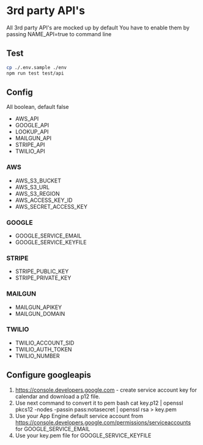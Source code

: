 3rd party API's
===============

All 3rd party API's are mocked up by default
You have to enable them by passing NAME_API=true to command line

## Test

```bash
cp ./.env.sample ./env
npm run test test/api
```

## Config

All boolean, default false

* AWS_API
* GOOGLE_API
* LOOKUP_API
* MAILGUN_API
* STRIPE_API
* TWILIO_API

### AWS
* AWS_S3_BUCKET
* AWS_S3_URL
* AWS_S3_REGION
* AWS_ACCESS_KEY_ID
* AWS_SECRET_ACCESS_KEY

### GOOGLE
* GOOGLE_SERVICE_EMAIL
* GOOGLE_SERVICE_KEYFILE

### STRIPE
* STRIPE_PUBLIC_KEY
* STRIPE_PRIVATE_KEY

### MAILGUN
* MAILGUN_APIKEY
* MAILGUN_DOMAIN

### TWILIO
* TWILIO_ACCOUNT_SID
* TWILIO_AUTH_TOKEN
* TWILIO_NUMBER

## Configure googleapis
1. https://console.developers.google.com - create service account key for calendar and download a p12 file.
2. Use next command to convert it to pem
bash cat key.p12 | openssl pkcs12 -nodes -passin pass:notasecret | openssl rsa > key.pem
3. Use your App Engine default service account from https://console.developers.google.com/permissions/serviceaccounts for GOOGLE_SERVICE_EMAIL
4. Use your key.pem file for GOOGLE_SERVICE_KEYFILE
